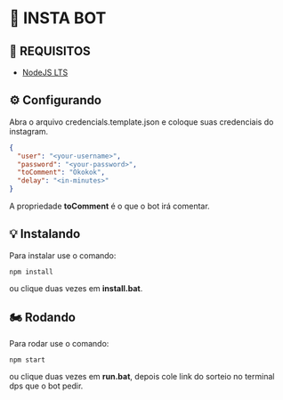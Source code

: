 # 🤖 INSTA BOT

## 🎈 REQUISITOS

* [NodeJS LTS](https://nodejs.org/en/download/)

## ⚙ Configurando

Abra o arquivo credencials.template.json e coloque suas credenciais do instagram.

```json
{
  "user": "<your-username>",
  "password": "<your-password>",
  "toComment": "Okokok",
  "delay": "<in-minutes>"
}
```

A propriedade **toComment** é o que o bot irá comentar.

## 💡 Instalando

Para instalar use o comando:

```shell
npm install
```

ou clique duas vezes em **install.bat**.

## 🏍 Rodando

Para rodar use o comando:

```shell
npm start
```

ou clique duas vezes em **run.bat**, depois cole link do sorteio no terminal dps que o bot pedir.